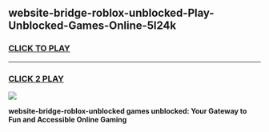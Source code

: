 
## website-bridge-roblox-unblocked-Play-Unblocked-Games-Online-5l24k
<h3>
<a href="https://premium76.site?title=website-bridge-roblox-unblocked&ref=25A">CLICK TO PLAY</a></h3>
<hr>

<h3>
<a href="https://premium76.site?title=website-bridge-roblox-unblocked&ref=25A">CLICK 2 PLAY</a>
  
</h3>

<a href="https://premium76.site?title=website-bridge-roblox-unblocked&ref=25A"><img src="https://clearcache.store/games.png"></a>


**website-bridge-roblox-unblocked games unblocked: Your Gateway to Fun and Accessible Online Gaming**

